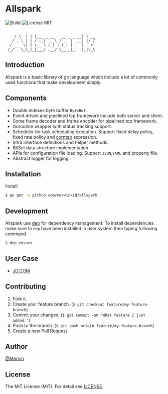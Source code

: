 # Allspark

![Build](https://img.shields.io/badge/build-passing-brightgreen.svg?style=flat)
![License MIT](https://img.shields.io/badge/license-MIT-lightgray.svg?style=flat&maxAge=2592000)

```
     _    _ _                      _    
    / \  | | |___ _ __   __ _ _ __| | __
   / _ \ | | / __| '_ \ / _` | '__| |/ /
  / ___ \| | \__ \ |_) | (_| | |  |   < 
 /_/   \_\_|_|___/ .__/ \__,_|_|  |_|\_\

```

## Introduction

Allspark is a basic library of go language which include a lot of commonly used functions that make development simply.

## Components

- Double indexes byte buffer `ByteBuf`.
- Event driven and pipelined tcp framework include both server and client.
- Some frame decoder and frame encoder for pipelined tcp framework.
- Goroutine wrapper with status tracking support.
- Scheduler for task scheduling execution. Support fixed delay policy, fixed rate policy and [corntab](http://corntab.com) expression.
- Infra interface definitions and helper methods.
- BitSet data structure implementation.
- APIs for configuration file loading. Support `JSON`,`YAML` and property file.
- Abstract logger for logging.

## Installation

Install:
```bash
$ go get -u github.com/mervinkid/allspark
```

## Development

Allspark use [dep](https://github.com/golang/dep) for dependency management. 
To install dependencies make sure to `dep` have been installed in user system then typing following command.

```bash
$ dep ensure
```

## User Case

- [JD.COM](https://www.jd.com)

## Contributing

1. Fork it.
2. Create your feature branch. (`$ git checkout feature/my-feature-branch`)
3. Commit your changes. (`$ git commit -am 'What feature I just added.'`)
4. Push to the branch. (`$ git push origin feature/my-feature-branch`)
5. Create a new Pull Request

## Author

[@Mervin](https://mervinz.me) 

## License

The MIT License (MIT). For detail see [LICENSE](LICENSE).